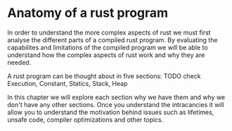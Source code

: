 # Anatomy of a rust program

In order to understand the more complex aspects of rust we must first analyse the different parts of a compiled rust program. By evaluating the capabilites and limitations of the compiled program we will be able to understand how the complex aspects of rust work and why they are needed.

A rust program can be thought about in five sections: TODO check Execution, Constant, Statics, Stack, Heap

In this chapter we will explore each section why we have them and why we don't have any other sections. Once you understand the intracancies it will allow you to understand the motivation behind issues such as lifetimes, unsafe code, compiler optimizations and other topics.
